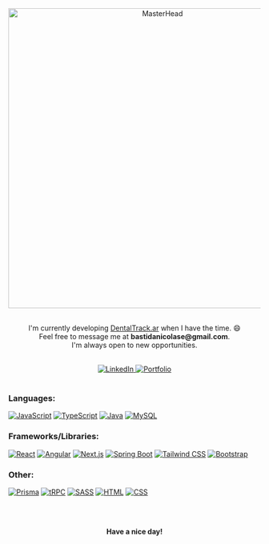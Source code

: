 <div align="center">
  <img src="https://i.imgur.com/hrzLF2u.gif" alt="MasterHead" width="600px" />
</div>
<br>
<p align="center">
  I'm currently developing <a href='https://www.dentaltrack.ar/'>DentalTrack.ar</a> when I have the time. 😄<br>
  Feel free to message me at <strong>bastidanicolase@gmail.com</strong>. <br>I'm always open to new opportunities. <br>
</p>
<br>
<div align="center">
  <a href="https://www.linkedin.com/in/nicolas-bastida/">
      <img src="https://img.shields.io/badge/LinkedIn-0A66C2?style=flat-square&logo=linkedin" alt="LinkedIn">
  </a>
<!--   <a href="https://twitter.com/Kn33_co">
      <img src="https://img.shields.io/badge/Twitter-black?style=flat-square&logo=twitter" alt="Twitter">
  </a> -->
<!--
  <a href="https://www.youtube.com/your-channel">
      <img src="https://img.shields.io/badge/YouTube-red?style=flat-square&logo=youtube" alt="YouTube">
  </a>
-->
  <a href="https://nicolas.bastida.dev/">
      <img src="https://img.shields.io/badge/Portfolio-black?style=flat-square&logo=internetexplorer" alt="Portfolio">
  </a>
</div>
<br>

### Languages: 

[![JavaScript](https://img.shields.io/badge/JavaScript-black?style=for-the-badge&logo=javascript)](https://developer.mozilla.org/en-US/docs/Web/JavaScript) 
[![TypeScript](https://img.shields.io/badge/TypeScript-black?style=for-the-badge&logo=typescript)](https://www.typescriptlang.org/)
[![Java](https://img.shields.io/badge/Java-black?style=for-the-badge&logo=openjdk)](https://www.java.com/en/)
[![MySQL](https://img.shields.io/badge/MySQL-black?style=for-the-badge&logo=mysql)](https://www.mysql.com/)

### Frameworks/Libraries:

[![React](https://img.shields.io/badge/React-black?style=for-the-badge&logo=react)](https://react.dev/)
[![Angular](https://img.shields.io/badge/Angular-black?style=for-the-badge&logo=angular)](https://angular.io/)
[![Next.js](https://img.shields.io/badge/Next.js-black?style=for-the-badge&logo=next.js)](https://nextjs.org/)
[![Spring Boot](https://img.shields.io/badge/Spring%20Boot-black?style=for-the-badge&logo=spring)](https://spring.io/projects/spring-boot)
[![Tailwind CSS](https://img.shields.io/badge/Tailwind%20CSS-black?style=for-the-badge&logo=tailwind-css)](https://tailwindcss.com/)
[![Bootstrap](https://img.shields.io/badge/Bootstrap-black?style=for-the-badge&logo=bootstrap)](https://getbootstrap.com/)

### Other:

[![Prisma](https://img.shields.io/badge/Prisma-black?style=for-the-badge&logo=prisma)](https://www.prisma.io/)
[![tRPC](https://img.shields.io/badge/tRPC-black?style=for-the-badge&logo=trpc)](https://trpc.io/)
[![SASS](https://img.shields.io/badge/SASS-black?style=for-the-badge&logo=sass)](https://sass-lang.com/)
[![HTML](https://img.shields.io/badge/HTML-black?style=for-the-badge&logo=html5)](https://developer.mozilla.org/en-US/docs/Web/HTML)
[![CSS](https://img.shields.io/badge/CSS-black?style=for-the-badge&logo=css3)](https://developer.mozilla.org/en-US/docs/Web/CSS)

<br>
<br>
<p align="center">
 <strong>Have a nice day!</strong>
</p>
<br>
